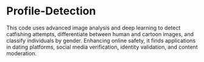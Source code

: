 # Profile-Detection
This code uses advanced image analysis and deep learning to detect catfishing attempts, differentiate between human and cartoon images, and classify individuals by gender. Enhancing online safety, it finds applications in dating platforms, social media verification, identity validation, and content moderation.
